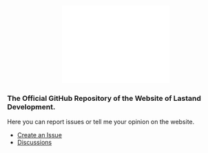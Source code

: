 <div align="center">
<img src="src/components/icons/LastandDevelopmentLogo.svg" alt="Lastand Development" width="250" height="180" />
</div>

### The Official GitHub Repository of the Website of Lastand Development.
Here you can report issues or tell me your opinion on the website.
* [Create an Issue](https://github.com/LastandDevelopment/website/issues/new/choose)
* [Discussions](https://github.com/LastandDevelopment/website/discussions)
